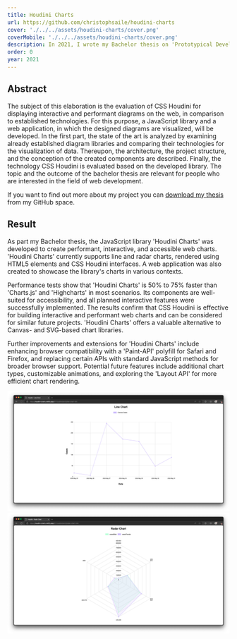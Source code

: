 ```yaml
---
title: Houdini Charts
url: https://github.com/christophsaile/houdini-charts
cover: './../../assets/houdini-charts/cover.png'
coverMobile: './../../assets/houdini-charts/cover.png'
description: In 2021, I wrote my Bachelor thesis on 'Prototypical Development of Interactive and High-Performance Web Components for Data Visualization with CSS Houdini'. As part of this project, I developed a prototype charting library called 'Houdini Charts'. The library featured two chart types, a line chart and a radar chart. Given the prominence of COVID-19 at that time, I used coronavirus case data from the Robert Koch Institute as the basis for my charts.
order: 0
year: 2021
---
```


<div class="section">

## Abstract

<div class="section-text">

The subject of this elaboration is the evaluation of CSS Houdini for displaying interactive and performant diagrams on the web, in comparison to established technologies. For this purpose, a JavaScript library and a web application, in which the designed diagrams are visualized, will be developed. In the first part, the state of the art is analyzed by examining already established diagram libraries and comparing their technologies for the visualization of data. Thereupon, the architecture, the project structure, and the conception of the created components are described. Finally, the technology CSS Houdini is evaluated based on the developed library. The topic and the outcome of the bachelor thesis are relevant for people who are interested in the field of web development.

If you want to find out more about my project you can [download my thesis](https://github.com/christophsaile/houdini-charts/blob/master/docu/03-thesis/Bachelorarbeit-Christoph-Saile-260599.pdf) from my GitHub space.

</div>
</div>

<div class="section">

## Result

<div class="section-text">

As part my Bachelor thesis, the JavaScript library 'Houdini Charts' was developed to create performant, interactive, and accessible web charts. 'Houdini Charts' currently supports line and radar charts, rendered using HTML5 elements and CSS Houdini interfaces. A web application was also created to showcase the library's charts in various contexts.

Performance tests show that 'Houdini Charts' is 50% to 75% faster than 'Charts.js' and 'Highcharts' in most scenarios. Its components are well-suited for accessibility, and all planned interactive features were successfully implemented. The results confirm that CSS Houdini is effective for building interactive and performant web charts and can be considered for similar future projects. 'Houdini Charts' offers a valuable alternative to Canvas- and SVG-based chart libraries.

Further improvements and extensions for 'Houdini Charts' include enhancing browser compatibility with a 'Paint-API' polyfill for Safari and Firefox, and replacing certain APIs with standard JavaScript methods for broader browser support. Potential future features include additional chart types, customizable animations, and exploring the 'Layout API' for more efficient chart rendering.

</div>
</div>

<div class="section-full">

![Linechart Houdini Charts](../../assets/houdini-charts/line-chart.png)
![Radarchart Houdini Charts](../../assets/houdini-charts/radar-chart.png)

</div>
